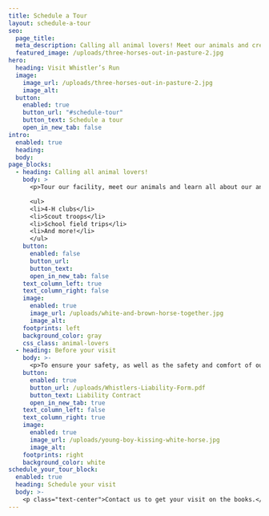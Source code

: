 ```yaml
---
title: Schedule a Tour
layout: schedule-a-tour
seo:
  page_title:
  meta_description: Calling all animal lovers! Meet our animals and create a meaningful, educational experience for your group with a private tour of Whistler’s Run.
  featured_image: /uploads/three-horses-out-in-pasture-2.jpg
hero:
  heading: Visit Whistler’s Run
  image:
    image_url: /uploads/three-horses-out-in-pasture-2.jpg
    image_alt:
  button:
    enabled: true
    button_url: "#schedule-tour"
    button_text: Schedule a tour
    open_in_new_tab: false
intro:
  enabled: true
  heading:
  body:
page_blocks:
  - heading: Calling all animal lovers!
    body: >
      <p>Tour our facility, meet our animals and learn all about our animal advocacy and rescue efforts here at Whistler’s Run. Our engaging, educational tours are perfect for small groups, including:</p>

      <ul>
      <li>4-H clubs</li>
      <li>Scout troops</li>
      <li>School field trips</li>
      <li>And more!</li>
      </ul>
    button:
      enabled: false
      button_url:
      button_text:
      open_in_new_tab: false
    text_column_left: true
    text_column_right: false
    image:
      enabled: true
      image_url: /uploads/white-and-brown-horse-together.jpg
      image_alt:
    footprints: left
    background_color: gray
    css_class: animal-lovers
  - heading: Before your visit
    body: >-
      <p>To ensure your safety, as well as the safety and comfort of our animals, visitors must submit the following liability contract prior to arriving at Whistler’s Run.</p>
    button:
      enabled: true
      button_url: /uploads/Whistlers-Liability-Form.pdf
      button_text: Liability Contract
      open_in_new_tab: true
    text_column_left: false
    text_column_right: true
    image:
      enabled: true
      image_url: /uploads/young-boy-kissing-white-horse.jpg
      image_alt:
    footprints: right
    background_color: white
schedule_your_tour_block:
  enabled: true
  heading: Schedule your visit
  body: >-
    <p class="text-center">Contact us to get your visit on the books.</p>
---
```

